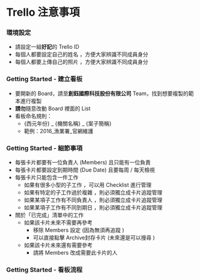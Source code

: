 # Trello 注意事項

### 環境設定

- 請設定一組**好記**的 Trello ID
- 每個人都要設定自己的姓名 ，方便大家辨識不同成員身分
- 每個人都要上傳自己的照片 ，方便大家辨識不同成員身分

### Getting Started - 建立看板

- 要開新的 Board，請至**創鈺國際科技股份有限公司** Team，找到想要複製的範本進行複製
- **請勿**隨意改動 Board 裡面的 List
- 看板命名規則：
  - {西元年份} _ {機關名稱} _ {案子簡稱}
  - 範例：2016_漁業署_官網維護

### Getting Started - 細節事項

- 每張卡片都要有一位負責人 (Members) 且只能有一位負責
- 每張卡片都要設定到期時間 (Due Date) 且要每周 / 每天檢視
- 每張卡片只能包含一件工作
  - 如果有很多小型的子工作 ，可以用 Checklist 進行管理
  - 如果有特定的子工作過於複雜 ，則必須獨立成卡片追蹤管理
  - 如果某項子工作有不同負責人 ，則必須獨立成卡片追蹤管理 
  - 如果某項子工作有不同到期日 ，則必須獨立成卡片追蹤管理
- 關於「已完成」清單中的工作
  - 如果該卡片未來不需要再參考
    - 移除 Members 設定 (因為無須再追蹤 )
    - 可以直接點擊 Archive封存卡片 (未來還是可以搜尋 )
  - 如果該卡片未來還有需要參考
    - 請將 Members 改成需要此卡片的人
      
### Getting Started - 看板流程